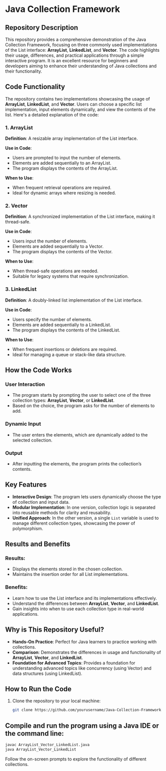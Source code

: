 




# Java Collection Framework

## Repository Description

This repository provides a comprehensive demonstration of the Java Collection Framework, focusing on three commonly used implementations of the List interface: **ArrayList**, **LinkedList**, and **Vector**. The code highlights their usage, differences, and practical applications through a simple interactive program. It is an excellent resource for beginners and developers aiming to enhance their understanding of Java collections and their functionality.

## Code Functionality

The repository contains two implementations showcasing the usage of **ArrayList**, **LinkedList**, and **Vector**. Users can choose a specific list implementation, input elements dynamically, and view the contents of the list. Here's a detailed explanation of the code:

### 1. ArrayList

**Definition**: A resizable array implementation of the List interface.

**Use in Code**:
- Users are prompted to input the number of elements.
- Elements are added sequentially to an ArrayList.
- The program displays the contents of the ArrayList.

**When to Use**:
- When frequent retrieval operations are required.
- Ideal for dynamic arrays where resizing is needed.

### 2. Vector

**Definition**: A synchronized implementation of the List interface, making it thread-safe.

**Use in Code**:
- Users input the number of elements.
- Elements are added sequentially to a Vector.
- The program displays the contents of the Vector.

**When to Use**:
- When thread-safe operations are needed.
- Suitable for legacy systems that require synchronization.

### 3. LinkedList

**Definition**: A doubly-linked list implementation of the List interface.

**Use in Code**:
- Users specify the number of elements.
- Elements are added sequentially to a LinkedList.
- The program displays the contents of the LinkedList.

**When to Use**:
- When frequent insertions or deletions are required.
- Ideal for managing a queue or stack-like data structure.

## How the Code Works

### User Interaction
- The program starts by prompting the user to select one of the three collection types: **ArrayList**, **Vector**, or **LinkedList**.
- Based on the choice, the program asks for the number of elements to add.

### Dynamic Input
- The user enters the elements, which are dynamically added to the selected collection.

### Output
- After inputting the elements, the program prints the collection’s contents.

## Key Features

- **Interactive Design**: The program lets users dynamically choose the type of collection and input data.
- **Modular Implementation**: In one version, collection logic is separated into reusable methods for clarity and reusability.
- **Unified Approach**: In the other version, a single `List` variable is used to manage different collection types, showcasing the power of polymorphism.

## Results and Benefits

### Results:
- Displays the elements stored in the chosen collection.
- Maintains the insertion order for all List implementations.

### Benefits:
- Learn how to use the List interface and its implementations effectively.
- Understand the differences between **ArrayList**, **Vector**, and **LinkedList**.
- Gain insights into when to use each collection type in real-world applications.

## Why is This Repository Useful?

- **Hands-On Practice**: Perfect for Java learners to practice working with collections.
- **Comparison**: Demonstrates the differences in usage and functionality of **ArrayList**, **Vector**, and **LinkedList**.
- **Foundation for Advanced Topics**: Provides a foundation for understanding advanced topics like concurrency (using Vector) and data structures (using LinkedList).

## How to Run the Code

1. Clone the repository to your local machine:
   ```bash
   git clone https://github.com/yourusername/Java-Collection-Framework.git

## Compile and run the program using a Java IDE or the command line:
```bash
javac ArrayList_Vector_LinkedList.java
java ArrayList_Vector_LinkedList
```
Follow the on-screen prompts to explore the functionality of different collections.
